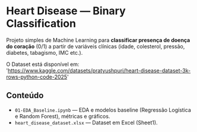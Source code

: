 
# Heart Disease — Binary Classification

Projeto simples de Machine Learning para **classificar presença de doença do coração** (0/1) a partir de variáveis clínicas
(idade, colesterol, pressão, diabetes, tabagismo, IMC etc.).

O Dataset está disponível em: 'https://www.kaggle.com/datasets/pratyushpuri/heart-disease-dataset-3k-rows-python-code-2025'

## Conteúdo
- `01-EDA_Baseline.ipynb` — EDA e modelos baseline (Regressão Logística e Random Forest), métricas e gráficos.
- `heart_disease_dataset.xlsx` — Dataset em Excel (Sheet1).